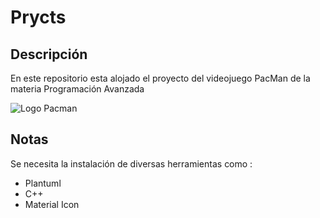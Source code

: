 # Prycts

## Descripción

En este repositorio esta alojado el proyecto del videojuego PacMan de la materia Programación Avanzada

![Logo Pacman](https://static.wikia.nocookie.net/mario/images/0/01/Pac-man-logo.gif/revision/latest?cb%253D20121105192059%2526path-prefix%253Des)

## Notas

Se necesita la instalación de diversas herramientas como :

- Plantuml
- C++
- Material Icon